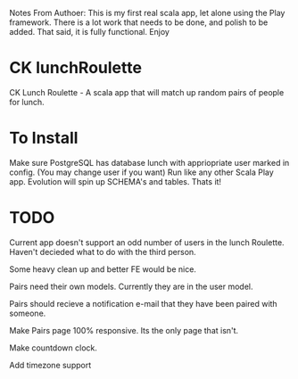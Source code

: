 Notes From Authoer:
This is my first real scala app, let alone using the Play framework. There is a lot work that needs to be done, and polish
to be added. That said, it is fully functional. Enjoy

# CK lunchRoulette
CK Lunch Roulette - A scala app that will match up random pairs of people for lunch.

# To Install
Make sure PostgreSQL has database lunch with appriopriate user marked in config. (You may change user if you want)
Run like any other Scala Play app. Evolution will spin up SCHEMA's and tables.
Thats it!


# TODO
Current app doesn't support an odd number of users in the lunch Roulette. Haven't decieded what to do with the
third person.

Some heavy clean up and better FE would be nice.

Pairs need their own models. Currently they are in the user model.

Pairs should recieve a notification e-mail that they have been paired with someone.

Make Pairs page 100% responsive. Its the only page that isn't.

Make countdown clock.

Add timezone support
